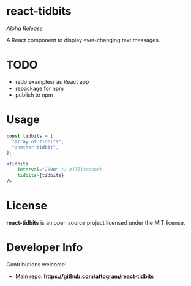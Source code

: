 # react-tidbits

_Alpha Release_

A React component to display ever-changing text messages.

# TODO

* redo examples/ as React app
* repackage for npm
* publish to npm

# Usage

```jsx harmony
const tidbits = [
  "array of tidbits",
  "another tidbit",  
];

<Tidbits
    interval="2000" // milliseconds
    tidbits={tidbits}
/>
```

# License

**react-tidbits** is an open source project
licensed under the MIT license.

# Developer Info

Contributions welcome!

* Main repo: **<https://github.com/attogram/react-tidbits>**
